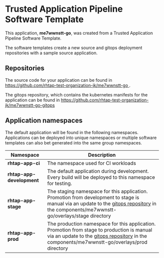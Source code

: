 # Trusted Application Pipeline Software Template

This application, **me7wwnstt-go**, was created from a Trusted Application Pipeline Software Template.

The software templates create a new source and gitops deployment repositories with a sample source application. 

## Repositories

The source code for your application can be found in [https://github.com/rhtap-test-organization-jk/me7wwnstt-go ](https://github.com/rhtap-test-organization-jk/me7wwnstt-go ).
 
The gitops repository, which contains the kubernetes manifests for the application can be found in 
[https://github.com/rhtap-test-organization-jk/me7wwnstt-go-gitops ](https://github.com/rhtap-test-organization-jk/me7wwnstt-go-gitops ) 

## Application namespaces 

The default application will be found in the following namespaces. Applications can be deployed into unique namespaces or multiple software templates can also bet generated into the same group namespaces.  

|  Namespace   |  Description   |  
| -------- | -------- |
| **rhtap-app-ci** | The namespace used for CI workloads |
| **rhtap-app-development** | The default application during development. Every build will be deployed to this namespace for testing. |
| **rhtap-app-stage** | The staging namespace for this application. Promotion from development to stage is manual via an update to the [gitops repository](https://github.com/rhtap-test-organization-jk/me7wwnstt-go-gitops ) in the components/me7wwnstt-go/overlays/stage directory |
| **rhtap-app-prod** | The production namespace for this application. Promotion from stage to production is manual via an update to the [gitops repository](https://github.com/rhtap-test-organization-jk/me7wwnstt-go-gitops ) in the components/me7wwnstt-go/overlays/prod directory |
